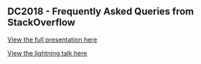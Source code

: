 ## DC2018 - Frequently Asked Queries from StackOverflow

[View the full presentation here](https://github.com/sudo-bmitch/presentations/blob/master/dc2018/faq-stackoverflow.pdf)

[View the lightning talk here](https://github.com/sudo-bmitch/presentations/blob/master/dc2018/faq-stackoverflow-lightning.pdf)


